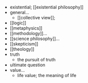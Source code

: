 - existential; [[existential philosophy]]
- general...
    - [[collective view]];
- [[logic]]
- [[metaphysics]]
- [[methodology]]...
- [[science philosophy]]...
- [[skepticism]]
- [[theology]]
- truth
    - the pursuit of truth
- ultimate question
- value...
    - life value; the meaning of life
